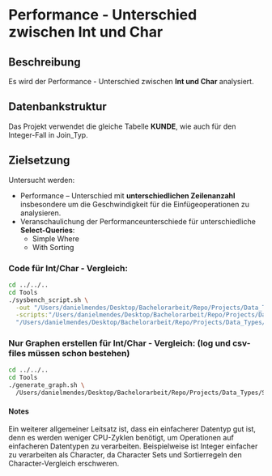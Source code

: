 # Performance - Unterschied zwischen Int und Char

## Beschreibung

Es wird der Performance - Unterschied zwischen **Int und Char** analysiert.

## Datenbankstruktur

Das Projekt verwendet die gleiche Tabelle **KUNDE**, wie auch für den Integer-Fall in Join_Typ.

## Zielsetzung
Untersucht werden:
- Performance – Unterschied mit **unterschiedlichen Zeilenanzahl** insbesondere um die Geschwindigkeit für die Einfügeoperationen zu analysieren.
- Veranschaulichung der Performanceunterschiede für unterschiedliche **Select-Queries**:
  - Simple Where
  - With Sorting

### Code für Int/Char - Vergleich:
```bash
cd ../../..
cd Tools
./sysbench_script.sh \
  -out "/Users/danielmendes/Desktop/Bachelorarbeit/Repo/Projects/Data_Types/Simpler/Output" \
  -scripts:"/Users/danielmendes/Desktop/Bachelorarbeit/Repo/Projects/Data_Types/Simpler/Scripts/int_column" \
  "/Users/danielmendes/Desktop/Bachelorarbeit/Repo/Projects/Data_Types/Simpler/Scripts/char_column"
```

### Nur Graphen erstellen für Int/Char - Vergleich: (log und csv- files müssen schon bestehen)
```bash
cd ../../..
cd Tools
./generate_graph.sh \
  /Users/danielmendes/Desktop/Bachelorarbeit/Repo/Projects/Data_Types/Simpler/Output
```


#### Notes
Ein weiterer allgemeiner Leitsatz ist, dass ein einfacherer Datentyp gut ist, denn es werden weniger CPU-Zyklen benötigt, um Operationen auf einfacheren Datentypen zu verarbeiten.
Beispielweise ist Integer einfacher zu verarbeiten als Character, da Character Sets und Sortierregeln den Character-Vergleich erschweren.